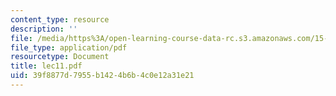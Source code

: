 ```yaml
---
content_type: resource
description: ''
file: /media/https%3A/open-learning-course-data-rc.s3.amazonaws.com/15-515-financial-accounting-fall-2003/39f8877d7955b1424b6b4c0e12a31e21_lec11.pdf
file_type: application/pdf
resourcetype: Document
title: lec11.pdf
uid: 39f8877d-7955-b142-4b6b-4c0e12a31e21
---
```

